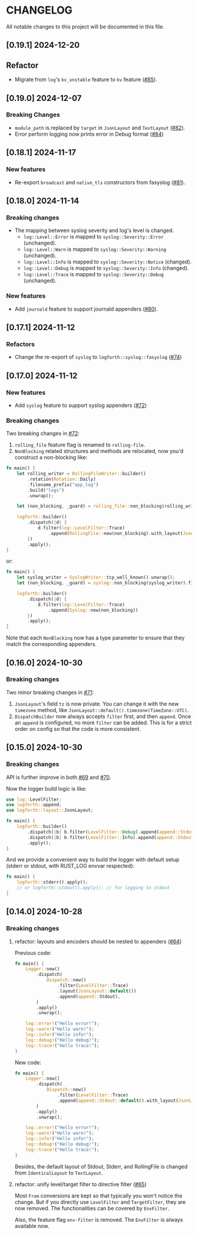 # CHANGELOG

All notable changes to this project will be documented in this file.

## [0.19.1] 2024-12-20

## Refactor

* Migrate from `log`'s `kv_unstable` feature to `kv` feature ([#85](https://github.com/fast/logforth/pull/85)).

## [0.19.0] 2024-12-07

### Breaking Changes

* `module_path` is replaced by `target` in `JsonLayout` and `TextLayout` ([#82](https://github.com/fast/logforth/pull/82)).
* Error perform logging now prints error in Debug format ([#84](https://github.com/fast/logforth/pull/84))

## [0.18.1] 2024-11-17

### New features

* Re-export `broadcast` and `native_tls` constructors from fasyslog ([#81](https://github.com/fast/logforth/pull/81)).

## [0.18.0] 2024-11-14

### Breaking changes

* The mapping between syslog severity and log's level is changed.
  * `log::Level::Error` is mapped to `syslog::Severity::Error` (unchanged).
  * `log::Level::Warn` is mapped to `syslog::Severity::Warning` (unchanged).
  * `log::Level::Info` is mapped to `syslog::Severity::Notice` (changed).
  * `log::Level::Debug` is mapped to `syslog::Severity::Info` (changed).
  * `log::Level::Trace` is mapped to `syslog::Severity::Debug` (unchanged).

### New features

* Add `journald` feature to support journald appenders ([#80](https://github.com/fast/logforth/pull/80)).

## [0.17.1] 2024-11-12

### Refactors

* Change the re-export of `syslog` to `logforth::syslog::fasyslog` ([#74](https://github.com/fast/logforth/pull/74))

## [0.17.0] 2024-11-12

### New features

* Add `syslog` feature to support syslog appenders ([#72](https://github.com/fast/logforth/pull/72))

### Breaking changes

Two breaking changes in [#72](https://github.com/fast/logforth/pull/72):

1. `rolling_file` feature flag is renamed to `rolling-file`.
2. `NonBlocking` related structures and methods are relocated, now you'd construct a non-blocking like:

```rust
fn main() {
    let rolling_writer = RollingFileWriter::builder()
        .rotation(Rotation::Daily)
        .filename_prefix("app_log")
        .build("logs")
        .unwrap();

    let (non_blocking, _guard) = rolling_file::non_blocking(rolling_writer).finish();

    logforth::builder()
        .dispatch(|d| {
            d.filter(log::LevelFilter::Trace)
                .append(RollingFile::new(non_blocking).with_layout(JsonLayout::default()))
        })
        .apply();
}
```

or:

```rust
fn main() {
    let syslog_writer = SyslogWriter::tcp_well_known().unwrap();
    let (non_blocking, _guard) = syslog::non_blocking(syslog_writer).finish();

    logforth::builder()
        .dispatch(|d| {
            d.filter(log::LevelFilter::Trace)
                .append(Syslog::new(non_blocking))
        })
        .apply();
}
```

Note that each `NonBlocking` now has a type parameter to ensure that they match the corresponding appenders.

## [0.16.0] 2024-10-30

### Breaking changes

Two minor breaking changes in [#71](https://github.com/fast/logforth/pull/71):

1. `JsonLayout`'s field `tz` is now private. You can change it with the new `timezone` method, like `JsonLayout::default().timezone(TimeZone::UTC)`.
2. `DispatchBuilder` now always accepts `filter` first, and then `append`. Once an `append` is configured, no more `filter` can be added. This is for a strict order on config so that the code is more consistent.

## [0.15.0] 2024-10-30

### Breaking changes

API is further improve in both [#69](https://github.com/fast/logforth/pull/69) and [#70](https://github.com/fast/logforth/pull/70).

Now the logger build logic is like:

```rust
use log::LevelFilter;
use logforth::append;
use logforth::layout::JsonLayout;

fn main() {
    logforth::builder()
        .dispatch(|b| b.filter(LevelFilter::Debug).append(append::Stderr::default().with_layout(JsonLayout::default())))
        .dispatch(|b| b.filter(LevelFilter::Info).append(append::Stdout::default().with_layout(JsonLayout::default())))
        .apply();
}
```

And we provide a convenient way to build the logger with default setup (stderr or stdout, with RUST_LOG envvar respected):

```rust
fn main() {
    logforth::stderr().apply();
    // or logforth::stdout().apply(); // for logging to stdout
}
```

## [0.14.0] 2024-10-28

### Breaking changes

1. refactor: layouts and encoders should be nested to appenders ([#64](https://github.com/fast/logforth/pull/64))

    Previous code:

    ```rust
    fn main() {
        Logger::new()
            .dispatch(
                Dispatch::new()
                    .filter(LevelFilter::Trace)
                    .layout(JsonLayout::default())
                    .append(append::Stdout),
            )
            .apply()
            .unwrap();

        log::error!("Hello error!");
        log::warn!("Hello warn!");
        log::info!("Hello info!");
        log::debug!("Hello debug!");
        log::trace!("Hello trace!");
    }
    ```

    New code:

    ```rust
    fn main() {
        Logger::new()
            .dispatch(
                Dispatch::new()
                    .filter(LevelFilter::Trace)
                    .append(append::Stdout::default().with_layout(JsonLayout::default())),
            )
            .apply()
            .unwrap();

        log::error!("Hello error!");
        log::warn!("Hello warn!");
        log::info!("Hello info!");
        log::debug!("Hello debug!");
        log::trace!("Hello trace!");
    }
    ```

    Besides, the default layout of Stdout, Stderr, and RollingFile is changed from `IdenticalLayout` to `TextLayout`.

2. refactor: unify level/target filter to directive filter ([#65](https://github.com/fast/logforth/pull/65))

    Most `From` conversions are kept so that typically you won't notice the change. But if you directly use `LevelFilter` and `TargetFilter`, they are now removed. The functionalities can be covered by `EnvFilter`.

    Also, the feature flag `env-filter` is removed. The `EnvFilter` is always available now.
